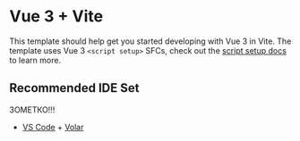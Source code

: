 # Vue 3 + Vite

This template should help get you started developing with Vue 3 in Vite. The template uses Vue 3 `<script setup>` SFCs, check out the [script setup docs](https://v3.vuejs.org/api/sfc-script-setup.html#sfc-script-setup) to learn more.

## Recommended IDE Set

ЗОМЕТКО!!!

- [VS Code](https://code.visualstudio.com/) + [Volar](https://marketplace.visualstudio.com/items?itemName=johnsoncodehk.volar)
